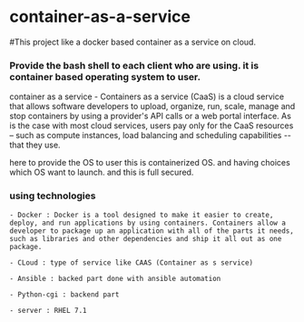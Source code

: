 # container-as-a-service

#This project like a docker based container as a service on cloud.


### Provide the bash shell to each client who are using. it is container based operating system to user.

 container as a service - Containers as a service (CaaS) is a cloud service that allows software developers to upload, organize, 
 run, scale, manage and stop containers by using a provider's API calls or a web portal interface.
 As is the case with most cloud services, users pay only for the CaaS resources – such as compute instances, 
 load balancing and scheduling capabilities -- that they use.
 
 here to provide the OS to user this is containerized OS. and having choices which OS want to launch. and this is full secured.



### using technologies

    - Docker : Docker is a tool designed to make it easier to create, deploy, and run applications by using containers. Containers allow a developer to package up an application with all of the parts it needs, such as libraries and other dependencies and ship it all out as one package.
    
    - CLoud : type of service like CAAS (Container as s service)

    - Ansible : backed part done with ansible automation

    - Python-cgi : backend part 
    
    - server : RHEL 7.1
 
 
 
